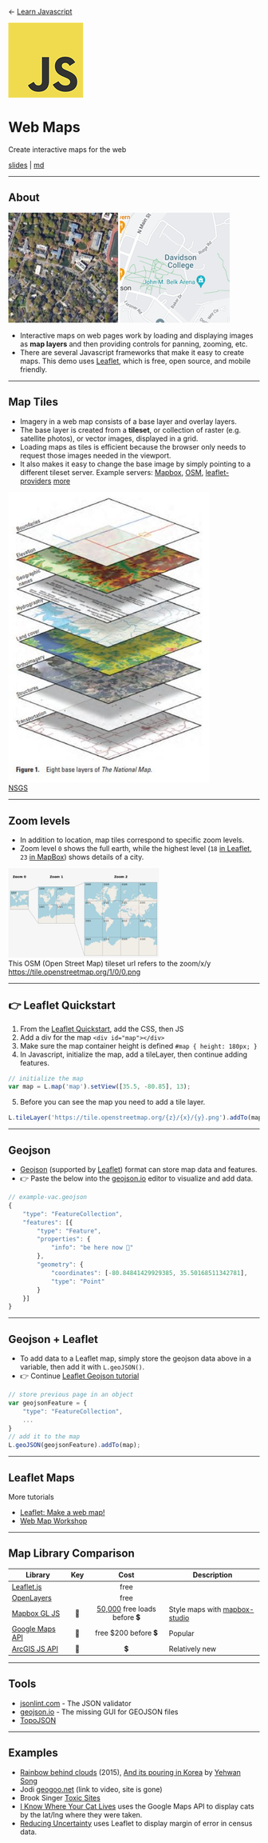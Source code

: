 <!-- paginate: true -->

← [Learn Javascript](../../)

<a href="../../"><img width="150" src="../../assets/img/logos/logo-javascript-150w.png"></a>

# Web Maps

Create interactive maps for the web

<span class="slides-small"><a href="../slides/maps.html">slides</a> | <a href="../topics/maps.md">md</a></span>

<!--
Presentation comments ...
-->




---

## About 

<img width="220" src="./img/map-tile-satellite.jpg"> <img width="220" src="./img/map-tile-street.png">

- Interactive maps on web pages work by loading and displaying images as **map layers** and then providing controls for panning, zooming, etc.
- There are several Javascript frameworks that make it easy to create maps. This demo uses [Leaflet](https://leafletjs.com/), which is free, open source, and mobile friendly.






---

## Map Tiles 

<div class="twocolumn2x1">
<div class="col">

- Imagery in a web map consists of a base layer and overlay layers.
- The base layer is created from a **tileset**, or collection of raster (e.g. satellite photos), or vector images, displayed in a grid.
- Loading maps as tiles is efficient because the browser only needs to request those images needed in the viewport. 
- It also makes it easy to change the base image by simply pointing to a different tileset server. Example servers: [Mapbox](https://www.mapbox.com/gallery), [OSM](https://wiki.openstreetmap.org/wiki/Raster_tile_providers), [leaflet-providers](https://leaflet-extras.github.io/leaflet-providers/preview/) [more](https://leafletjs.com/plugins.html#basemap-providers)  

</div>
<div class="col">

<img width="80%" src="./img/8BaseLayersofTheNationalMap.jpg">

<div class="caption slides-small">
<a href="https://www.usgs.gov/media/images/8-base-layers-national-map" target="_blank">NSGS</a>
</div>

</div>
</div>




---

## Zoom levels


- In addition to location, map tiles correspond to specific zoom levels.
- Zoom level `0` shows the full earth, while the highest level  (`18` [in Leaflet](https://leafletjs.com/examples/zoom-levels/), `23` [in MapBox](https://docs.mapbox.com/help/glossary/zoom-level/)) shows details of a city. 

<img width="60%" src="./img/osm-zoom-levels.jpg">

<div class="caption slides-small">
This OSM (Open Street Map) tileset url refers to the zoom/x/y
<a href="https://tile.openstreetmap.org/1/0/0.png" target="_blank">https://tile.openstreetmap.org/1/0/0.png</a>
</div>


---

## 👉 Leaflet Quickstart

1. From the <a href="https://leafletjs.com/examples/quick-start/" target="_blank">Leaflet Quickstart</a>, add the CSS, then JS
1. Add a div for the map `<div id="map"></div>`
1. Make sure the map container height is defined `#map { height: 180px; }`
1. In Javascript, initialize the map, add a tileLayer, then continue adding features.

```js
// initialize the map
var map = L.map('map').setView([35.5, -80.85], 13);
```

5. Before you can see the map you need to add a tile layer.

```js
L.tileLayer('https://tile.openstreetmap.org/{z}/{x}/{y}.png').addTo(map);
```


---

## Geojson

- <a href="https://geojson.org/" target="_blank">Geojson</a> (supported by <a href="https://leafletjs.com/examples/geojson/" target="_blank">Leaflet</a>) format can store map data and features.
- 👉 Paste the below into the <a href="https://geojson.io/" target="_blank">geojson.io</a> editor to visualize and add data.


```js
// example-vac.geojson
{
    "type": "FeatureCollection",
    "features": [{
        "type": "Feature",
        "properties": {
            "info": "be here now 🤩"
        },
        "geometry": {
            "coordinates": [-80.84841429929385, 35.50168511342781],
            "type": "Point"
        }
    }]
}
```

---

## Geojson + Leaflet

- To add data to a Leaflet map, simply store the geojson data above in a variable, then add it with `L.geoJSON()`. 
- 👉 Continue <a href="https://leafletjs.com/examples/geojson/" target="_blank">Leaflet Geojson tutorial</a>


```js
// store previous page in an object
var geojsonFeature = { 
    "type": "FeatureCollection",
    ... 
}
// add it to the map
L.geoJSON(geojsonFeature).addTo(map);
```



---

## Leaflet Maps

More tutorials

- [Leaflet: Make a web map!](https://maptimeboston.github.io/leaflet-intro/)
- [Web Map Workshop](http://duspviz.mit.edu/web-map-workshop/)



---

## Map Library Comparison

Library | Key | Cost | Description
--- | :---: | :---: | ---
[Leaflet.js](https://leafletjs.com/) |  | free |
[OpenLayers](https://openlayers.org/) |  | free |
[Mapbox GL JS](https://www.mapbox.com/mapbox-gljs) | 🔑 | [50,000](https://www.mapbox.com/pricing) free loads before 💲 | Style maps with [mapbox-studio](https://www.mapbox.com/mapbox-studio)
[Google Maps API](https://developers.google.com/maps/documentation) | 🔑 | free $200 before 💲 | Popular
[ArcGIS JS API](https://developers.arcgis.com/javascript/latest/) | 🔑 | 💲 | Relatively new






---

## Tools

- [jsonlint.com](https://jsonlint.com/) - The JSON validator
- [geojson.io](http://geojson.io/) - The missing GUI for GEOJSON files
- [TopoJSON](https://github.com/topojson/topojson)








---

## Examples

- [Rainbow behind clouds](https://www.instagram.com/p/B4ca3lThEvQ/) (2015), [And its pouring in Korea](https://www.instagram.com/p/CDwHr6nBb5S/) by [Yehwan Song](http://yhsong.com/)
- Jodi [geogoo.net](https://www.youtube.com/watch?v=7GB9Txb5_0E) (link to video, site is gone)
- Brook Singer [Toxic Sites](https://brookesinger.net/Toxic-Sites)
- [I Know Where Your Cat Lives](https://iknowwhereyourcatlives.com/) uses the Google Maps API to display cats by the lat/lng where they were taken.
- [Reducing Uncertainty](https://reducinguncertainty.org/) uses Leaflet to display margin of error in census data.
